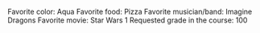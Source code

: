 Favorite color: Aqua 
Favorite food: Pizza
Favorite musician/band: Imagine Dragons
Favorite movie: Star Wars 1
Requested grade in the course: 100
